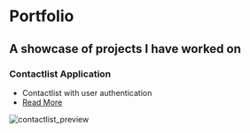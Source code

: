 # Portfolio
## A showcase of projects I have worked on

### Contactlist Application
* Contactlist with user authentication
* [Read More](https://github.com/Coder-Lars/Portfolio/tree/main/Projects/Contactlist%20Application)


![contactlist_preview](https://user-images.githubusercontent.com/71517515/133965090-ce9621f7-01df-4d6b-867e-8a383afd40e9.PNG)




